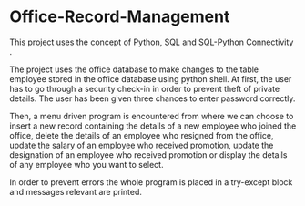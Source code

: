 # Office-Record-Management

This project uses the concept of Python, SQL and SQL-Python Connectivity .

The project uses the office database to make changes to the table employee stored in the office database using python shell.
At first, the user has to go through a security check-in in order to prevent theft of private details. The user has been given three chances to enter password correctly.

Then, a menu driven program is encountered from where we can choose to insert a new record containing the details of a new employee who joined the office, delete the details of an employee who resigned from the office, update the salary of an employee who received promotion, update the designation of an employee who received promotion or display the details of any employee who you want to select.

In order to prevent errors the whole program is placed in a try-except block and messages relevant are printed.
